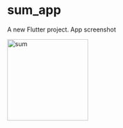 # sum_app

A new Flutter project.
App screenshot

<img width="186" alt="sum" src="https://github.com/eayazuddin/Sum-app/assets/91460445/84ac35c3-4900-4077-9f45-2cb0a9a4e4ae">
